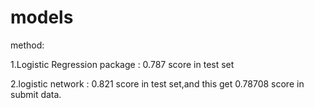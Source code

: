 
# models

method:

1.Logistic Regression package : 0.787 score in test set 

2.logistic network : 0.821 score in test set,and this get 0.78708 score in submit data.

